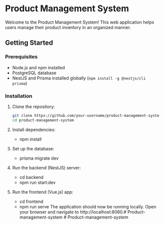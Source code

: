 # Product Management System

Welcome to the Product Management System! This web application helps users manage their product inventory in an organized manner.

## Getting Started

### Prerequisites

- Node.js and npm installed
- PostgreSQL database
- NestJS and Prisma installed globally (`npm install -g @nestjs/cli prisma`)

### Installation

1. Clone the repository:

   ```bash
   git clone https://github.com/your-username/product-management-system.git
   cd product-management-system
2. Install dependencies:
   - npm install
3. Set up the database:
   - prisma migrate dev
4. Run the backend (NestJS) server:
   - cd backend
   - npm run start:dev
5. Run the frontend (Vue.js) app:
   - cd frontend
   - npm run serve
The application should now be running locally. Open your browser and navigate to http://localhost:8080.#   P r o d u c t - m a n a g e m e n t - s y s t e m  
 # Product-management-system
